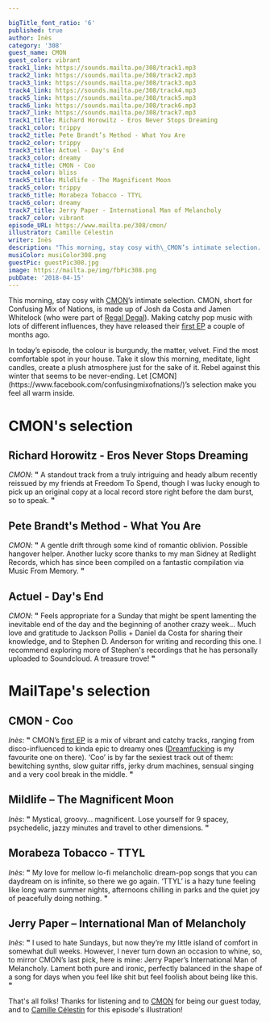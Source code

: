 ```yaml
---

bigTitle_font_ratio: '6'
published: true
author: Inès
category: '308'
guest_name: CMON
guest_color: vibrant
track1_link: https://sounds.mailta.pe/308/track1.mp3
track2_link: https://sounds.mailta.pe/308/track2.mp3
track3_link: https://sounds.mailta.pe/308/track3.mp3
track4_link: https://sounds.mailta.pe/308/track4.mp3
track5_link: https://sounds.mailta.pe/308/track5.mp3
track6_link: https://sounds.mailta.pe/308/track6.mp3
track7_link: https://sounds.mailta.pe/308/track7.mp3
track1_title: Richard Horowitz - Eros Never Stops Dreaming
track1_color: trippy
track2_title: Pete Brandt’s Method - What You Are
track2_color: trippy
track3_title: Actuel - Day's End
track3_color: dreamy
track4_title: CMON - Coo
track4_color: bliss
track5_title: Mildlife - The Magnificent Moon
track5_color: trippy
track6_title: Morabeza Tobacco - TTYL
track6_color: dreamy
track7_title: Jerry Paper - International Man of Melancholy
track7_color: vibrant
episode_URL: https://www.mailta.pe/308/cmon/
illustrator: Camille Célestin
writer: Inès
description: "This morning, stay cosy with\_CMON’s intimate selection. CMON, short for Confusing Mix of Nations, makes catchy pop music with lots of different influences. Take it slow this morning, meditate, light candles, create a plush atmosphere just for the sake of it. Let\_CMON’s selection make you feel all warm inside."
musiColor: musiColor308.png
guestPic: guestPic308.jpg
image: https://mailta.pe/img/fbPic308.png
pubDate: '2018-04-15'
---
```

This morning, stay cosy with [CMON](https://www.facebook.com/confusingmixofnations/)’s intimate selection. CMON, short for Confusing Mix of Nations, is made up of Josh da Costa and Jamen Whitelock (who were part of [Regal Degal](https://regaldegal.bandcamp.com/)). Making catchy pop music with lots of different influences, they have released their [first EP](https://soundcloud.com/confusingmixofnations/sets/cmon-ep) a couple of months ago.
<p>In today’s episode, the colour is burgundy, the matter, velvet. Find the most comfortable spot in your house. Take it slow this morning, meditate, light candles, create a plush atmosphere just for the sake of it. Rebel against this winter that seems to be never-ending. Let [CMON](https://www.facebook.com/confusingmixofnations/)’s selection make you feel all warm inside.



# CMON's selection


## Richard Horowitz - Eros Never Stops Dreaming
_CMON_: **"** A standout track from a truly intriguing and heady album recently reissued by my friends at Freedom To Spend, though I was lucky enough to pick up an original copy at a local record store right before the dam burst, so to speak. **"** 

## Pete Brandt's Method - What You Are
_CMON_: **"** A gentle drift through some kind of romantic oblivion. Possible hangover helper. Another lucky score thanks to my man Sidney at Redlight Records, which has since been compiled on a fantastic compilation via Music From Memory. **"** 

## Actuel - Day's End
_CMON_: **"** Feels appropriate for a Sunday that might be spent lamenting the inevitable end of the day and the beginning of another crazy week... Much love and gratitude to Jackson Pollis + Daniel da Costa for sharing their knowledge, and to Stephen D. Anderson for writing and recording this one. I recommend exploring more of Stephen's recordings that he has personally uploaded to Soundcloud. A treasure trove! **"** 


# MailTape's selection

## CMON - Coo
_Inès_: **"** CMON’s [first EP](https://soundcloud.com/confusingmixofnations/sets/cmon-ep) is a mix of vibrant and catchy tracks, ranging from disco-influenced to kinda epic to dreamy ones ([Dreamfucking](https://soundcloud.com/confusingmixofnations/dreamfucking) is my favourite one on there). ‘Coo’ is by far the sexiest track out of them: bewitching synths, slow guitar riffs, jerky drum machines, sensual singing and a very cool break in the middle. **"** 

## Mildlife – The Magnificent Moon
_Inès_: **"** Mystical, groovy… magnificent. Lose yourself for 9 spacey, psychedelic, jazzy minutes and travel to other dimensions. **"** 

## Morabeza Tobacco - TTYL
_Inès_: **"** My love for mellow lo-fi melancholic dream-pop songs that you can daydream on is infinite, so there we go again. ‘TTYL’ is a hazy tune feeling like long warm summer nights, afternoons chilling in parks and the quiet joy of peacefully doing nothing. **"** 

## Jerry Paper – International Man of Melancholy
_Inès_: **"** I used to hate Sundays, but now they’re my little island of comfort in somewhat dull weeks. However, I never turn down an occasion to whine, so, to mirror CMON’s last pick, here is mine: Jerry Paper’s International Man of Melancholy. Lament both pure and ironic, perfectly balanced in the shape of a song for days when you feel like shit but feel foolish about being like this. **"** 

That's all folks! Thanks for listening and to [CMON](https://www.facebook.com/confusingmixofnations/) for being our guest today, and to [Camille Célestin](http://bravocamo.studio/) for this episode's illustration!
